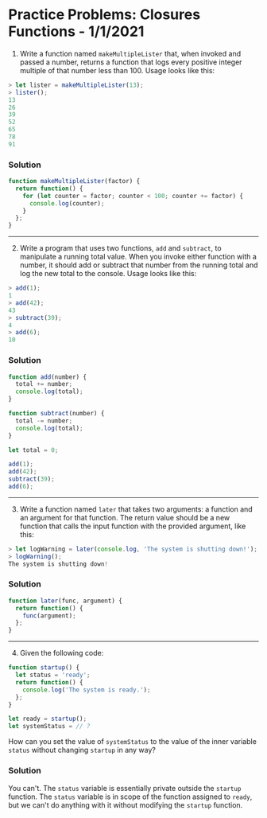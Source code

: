 
# Practice Problems: Closures Functions - 1/1/2021

1. Write a function named `makeMultipleLister` that, when invoked and passed a number, returns a function that logs every positive integer multiple of that number less than 100. Usage looks like this:

```javascript
> let lister = makeMultipleLister(13);
> lister();
13
26
39
52
65
78
91
```

### Solution

```javascript
function makeMultipleLister(factor) {
  return function() {
    for (let counter = factor; counter < 100; counter += factor) {
      console.log(counter);
    }
  };
}
```

---

2. Write a program that uses two functions, `add` and `subtract`, to manipulate a running total value. When you invoke either function with a number, it should add or subtract that number from the running total and log the new total to the console. Usage looks like this:

```javascript
> add(1);
1
> add(42);
43
> subtract(39);
4
> add(6);
10
```

### Solution

```javascript
function add(number) {
  total += number;
  console.log(total);
}

function subtract(number) {
  total -= number;
  console.log(total);
}

let total = 0;

add(1);
add(42);
subtract(39);
add(6);
```

---

3. Write a function named `later` that takes two arguments: a function and an argument for that function. The return value should be a new function that calls the input function with the provided argument, like this:

```javascript
> let logWarning = later(console.log, 'The system is shutting down!');
> logWarning();
The system is shutting down!
```

### Solution

```javascript
function later(func, argument) {
  return function() {
    func(argument);
  };
}
```

---

4. Given the following code:

```javascript
function startup() {
  let status = 'ready';
  return function() {
    console.log('The system is ready.');
  };
}

let ready = startup();
let systemStatus = // ?
```

How can you set the value of `systemStatus` to the value of the inner variable `status` without changing `startup` in any way?

### Solution

You can't. The `status` variable is essentially private outside the `startup` function. The `status` variable is in scope of the function assigned to `ready`, but we can't do anything with it without modifying the `startup` function.
